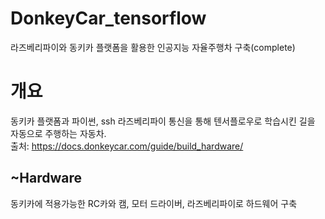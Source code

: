 # DonkeyCar_tensorflow
라즈베리파이와 동키카 플랫폼을 활용한 인공지능 자율주행차 구축(complete)

# 개요      
동키카 플랫폼과 파이썬, ssh 라즈베리파이 통신을 통해 텐서플로우로 학습시킨 길을 자동으로 주행하는 자동차.     
출처: https://docs.donkeycar.com/guide/build_hardware/

## ~Hardware
동키카에 적용가능한 RC카와 캠, 모터 드라이버, 라즈베리파이로 하드웨어 구축

## 


